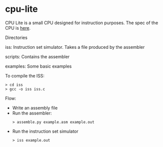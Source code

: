 # cpu-lite
CPU Lite is a small CPU designed for instruction purposes. The spec of the CPU is [here](https://docs.google.com/document/d/1FdNK_6NyDhWIm0i9qcjZsOt_JWX7oAX46fh0V3FiX8I/edit?usp=sharing).

Directories

iss: Instruction set simulator. Takes a file produced by the assembler

scripts: Contains the assembler

examples: Some basic examples

To compile the ISS:

```
> cd iss 
> gcc -o iss iss.c
```

Flow:

- Write an assembly file
- Run the assembler:
  ```
  > assemble.py example.asm example.out
  ```
- Run the instruction set simulator
  ```
  > iss example.out
  ```
